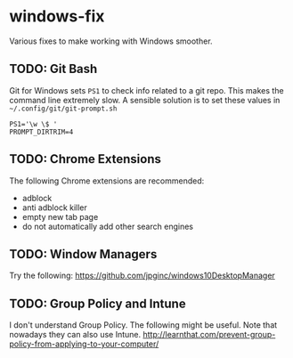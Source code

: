 # windows-fix
Various fixes to make working with Windows smoother.

## TODO: Git Bash
Git for Windows sets `PS1` to check info related to a git repo.  This makes the
command line extremely slow.  A sensible solution is to set these values in
`~/.config/git/git-prompt.sh`
```
PS1='\w \$ '
PROMPT_DIRTRIM=4
```

## TODO: Chrome Extensions
The following Chrome extensions are recommended:
- adblock
- anti adblock killer
- empty new tab page
- do not automatically add other search engines

## TODO: Window Managers
Try the following:
https://github.com/jpginc/windows10DesktopManager

## TODO: Group Policy and Intune
I don't understand Group Policy.  The following might be useful.  Note that nowadays they can also use Intune.
http://learnthat.com/prevent-group-policy-from-applying-to-your-computer/

